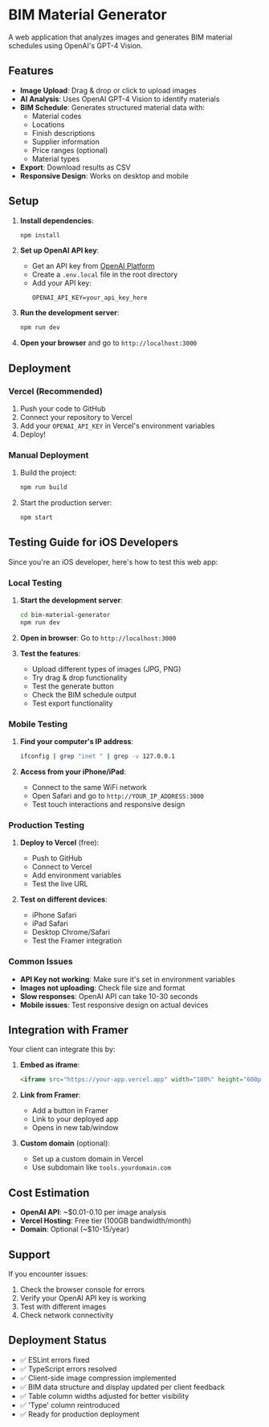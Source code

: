 # BIM Material Generator

A web application that analyzes images and generates BIM material schedules using OpenAI's GPT-4 Vision.

## Features

- **Image Upload**: Drag & drop or click to upload images
- **AI Analysis**: Uses OpenAI GPT-4 Vision to identify materials
- **BIM Schedule**: Generates structured material data with:
  - Material codes
  - Locations
  - Finish descriptions
  - Supplier information
  - Price ranges (optional)
  - Material types
- **Export**: Download results as CSV
- **Responsive Design**: Works on desktop and mobile

## Setup

1. **Install dependencies**:
   ```bash
   npm install
   ```

2. **Set up OpenAI API key**:
   - Get an API key from [OpenAI Platform](https://platform.openai.com/api-keys)
   - Create a `.env.local` file in the root directory
   - Add your API key:
     ```
     OPENAI_API_KEY=your_api_key_here
     ```

3. **Run the development server**:
   ```bash
   npm run dev
   ```

4. **Open your browser** and go to `http://localhost:3000`

## Deployment

### Vercel (Recommended)

1. Push your code to GitHub
2. Connect your repository to Vercel
3. Add your `OPENAI_API_KEY` in Vercel's environment variables
4. Deploy!

### Manual Deployment

1. Build the project:
   ```bash
   npm run build
   ```

2. Start the production server:
   ```bash
   npm start
   ```

## Testing Guide for iOS Developers

Since you're an iOS developer, here's how to test this web app:

### Local Testing

1. **Start the development server**:
   ```bash
   cd bim-material-generator
   npm run dev
   ```

2. **Open in browser**: Go to `http://localhost:3000`

3. **Test the features**:
   - Upload different types of images (JPG, PNG)
   - Try drag & drop functionality
   - Test the generate button
   - Check the BIM schedule output
   - Test export functionality

### Mobile Testing

1. **Find your computer's IP address**:
   ```bash
   ifconfig | grep "inet " | grep -v 127.0.0.1
   ```

2. **Access from your iPhone/iPad**:
   - Connect to the same WiFi network
   - Open Safari and go to `http://YOUR_IP_ADDRESS:3000`
   - Test touch interactions and responsive design

### Production Testing

1. **Deploy to Vercel** (free):
   - Push to GitHub
   - Connect to Vercel
   - Add environment variables
   - Test the live URL

2. **Test on different devices**:
   - iPhone Safari
   - iPad Safari
   - Desktop Chrome/Safari
   - Test the Framer integration

### Common Issues

- **API Key not working**: Make sure it's set in environment variables
- **Images not uploading**: Check file size and format
- **Slow responses**: OpenAI API can take 10-30 seconds
- **Mobile issues**: Test responsive design on actual devices

## Integration with Framer

Your client can integrate this by:

1. **Embed as iframe**:
   ```html
   <iframe src="https://your-app.vercel.app" width="100%" height="600px"></iframe>
   ```

2. **Link from Framer**:
   - Add a button in Framer
   - Link to your deployed app
   - Opens in new tab/window

3. **Custom domain** (optional):
   - Set up a custom domain in Vercel
   - Use subdomain like `tools.yourdomain.com`

## Cost Estimation

- **OpenAI API**: ~$0.01-0.10 per image analysis
- **Vercel Hosting**: Free tier (100GB bandwidth/month)
- **Domain**: Optional (~$10-15/year)

## Support

If you encounter issues:
1. Check the browser console for errors
2. Verify your OpenAI API key is working
3. Test with different images
4. Check network connectivity

## Deployment Status
- ✅ ESLint errors fixed
- ✅ TypeScript errors resolved
- ✅ Client-side image compression implemented
- ✅ BIM data structure and display updated per client feedback
- ✅ Table column widths adjusted for better visibility
- ✅ 'Type' column reintroduced
- ✅ Ready for production deployment